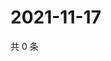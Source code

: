 # 2021-11-17

共 0 条

<!-- BEGIN WEIBO -->
<!-- 最后更新时间 Wed Nov 17 2021 14:00:43 GMT+0800 (China Standard Time) -->

<!-- END WEIBO -->
